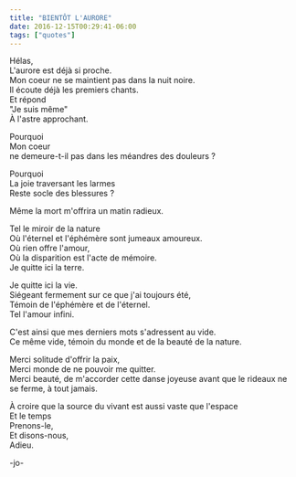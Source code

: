 ```yaml
---
title: "BIENTÔT L'AURORE"
date: 2016-12-15T00:29:41-06:00
tags: ["quotes"]
---
```




Hélas,\
L'aurore est déjà si proche.\
Mon coeur ne se maintient pas dans la nuit noire.\
Il écoute déjà les premiers chants.\
Et répond\
"Je suis même"\
À l'astre approchant.

Pourquoi\
Mon coeur\
ne demeure-t-il pas dans les méandres des douleurs ?

Pourquoi\
La joie traversant les larmes\
Reste socle des blessures ?

Même la mort m'offrira un matin radieux.

Tel le miroir de la nature\
Où l'éternel et l'éphémère sont jumeaux amoureux.\
Où rien offre l'amour,\
Où la disparition est l'acte de mémoire.\
Je quitte ici la terre.

Je quitte ici la vie.\
Siégeant fermement sur ce que j'ai toujours été,\
Témoin de l'éphémère et de l'éternel.\
Tel l'amour infini.

C'est ainsi que mes derniers mots s'adressent au vide.\
Ce même vide, témoin du monde et de la beauté de la nature.

Merci solitude d'offrir la paix,\
Merci monde de ne pouvoir me quitter.\
Merci beauté, de m'accorder cette danse joyeuse avant que le rideaux ne se ferme, à tout jamais.

À croire que la source du vivant est aussi vaste que l'espace\
Et le temps\
Prenons-le,\
Et disons-nous,\
Adieu.



-jo-